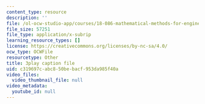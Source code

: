 ```yaml
---
content_type: resource
description: ''
file: /ol-ocw-studio-app/courses/18-086-mathematical-methods-for-engineers-ii-spring-2006/c319697cabc850bebacf953da985f40a_pEuuJ5E7ZS0.vtt
file_size: 57251
file_type: application/x-subrip
learning_resource_types: []
license: https://creativecommons.org/licenses/by-nc-sa/4.0/
ocw_type: OCWFile
resourcetype: Other
title: 3play caption file
uid: c319697c-abc8-50be-bacf-953da985f40a
video_files:
  video_thumbnail_file: null
video_metadata:
  youtube_id: null
---
```

